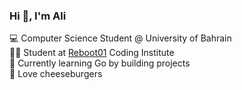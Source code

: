 ### Hi 👋, I'm Ali

💻 Computer Science Student @ University of Bahrain  
🧑‍💻 Student at [Reboot01](https://reboot01.com) Coding Institute  
🚀 Currently learning Go by building projects  
🍔 Love cheeseburgers
<!---
alimjeeed/alimjeeed is a ✨ special ✨ repository because its `README.md` (this file) appears on your GitHub profile.
You can click the Preview link to take a look at your changes.
--->
